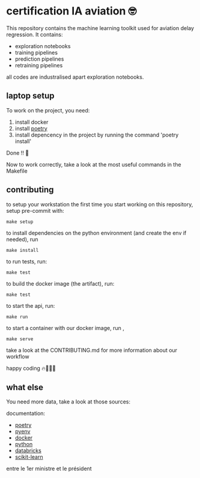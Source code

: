 
# certification IA aviation 🤓


This repository contains the machine learning toolkit used for aviation delay regression. It contains:

- exploration notebooks
- training pipelines
- prediction pipelines
- retraining pipelines

all codes are industralised apart exploration notebooks.


## laptop setup 

To work on the project, you need:


1) install docker
2) install [poetry](https://python-poetry.org/docs/) 
3) install depencency in the project by running the command 'poetry install'

Done !! 🥳

Now to work correctly, take a look at the most useful commands in the Makefile

## contributing

to setup your workstation the first time you start working on this repository, setup pre-commit with:

    make setup

to install dependencies on the python environment (and create the env if needed), run

    make install

to run tests, run:

    make test

to build the docker image (the artifact), run:

    make test

to start the api, run:

	make run


to start a container with our docker image, run ,

	make serve

take a look at the CONTRIBUTING.md for more information about our workflow 

happy coding 🔥🎉👨‍💻

## what else 

You need more data, take a look at those sources:

documentation:
- [poetry](https://python-poetry.org)
- [pyenv](https://github.com/pyenv/pyenv)
- [docker](https://docs.docker.com)
- [python](https://docs.python.org/3.8/tutorial/)
- [databricks](https://docs.microsoft.com/en-us/azure/databricks/)
- [scikit-learn](https://scikit-learn.org/stable/)



entre le 1er ministre et le président
